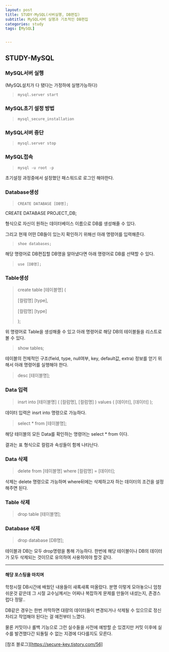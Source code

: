```yaml
---
layout: post
title: STUDY-MySQL(서버실행, DB편집)
subtitle: MySQL서버 실행과 기초적인 DB편집
categories: study
tags: [MySQL]


---
```




## STUDY-MySQL

### MySQL서버 실행

(MySQL설치가 다 됐다는 가정하에 실행가능하다)

> `mysql.server start`



### MySQL초기 설정 방법

> `mysql_secure_installation`



### MySQL서버 중단

> `mysql.server stop`



### MySQL접속

> `mysql -u root -p`

초기설정 과정중에서 설정했던 패스워드로 로그인 해야한다.



### Database생성

> `CREATE DATABASE [DB명];`

CREATE DATABASE PROJECT_DB;

형식으로 자신이 원하는 데이터베이스 이름으로 DB를 생성해줄 수 있다.

그리고 현재 어떤 DB들이 있는지 확인하기 위해선 아래 명령어를 입력해준다.

> `shoe databases;`

해당 명령어로 DB편집할 DB명을 알아냈다면 아래 명령어로 DB를 선택할 수 있다.

> `use [DB명];`



### Table생성

> create table [테이블명] (
>
> [컬럼명] [type],
>
> [컬럼명] [type]
>
> );

위 명령어로 Table을 생성해줄 수 있고 아래 명령어로 해당 DB의 테이블들을 리스트로 볼 수 있다.

> show tables;

테이블의 전체적인 구조(field, type, null여부, key, default값, extra) 정보를 얻기 위해서 아래 명령어를 실행해야 한다.

> desc [테이블명];



### Data 입력

> insrt into [테이블명] ( [컬럼명], [컬럼명] ) values ( [데이터], [데이터] );

데이터 입력은 insrt into 명령으로 가능하다.

> select * from [테이블명];

해당 테이블의 모든 Data를 확인하는 명령어는 select * from 이다.

결과는 표 형식으로 컬럼과 속성들이 함께 나타난다.



### Data 삭제

> delete from [테이블명] where [컬럼명] = [데이터];

삭제는 delete 명령으로 가능하며 where뒤에는 삭제하고자 하는 데이터의 조건을 설정해주면 된다.



### Table 삭제

> drop table [테이블명];



### Database 삭제

> drop database [DB명];

테이블과 DB는 모두 drop명령을 통해 가능하다. 한번에 해당 테이블이나 DB의 데이터가 모두 삭제되는 것이므로 유의하여 사용하여야 할것 같다.



---------------

#### 해당 포스팅을 마치며

학창시절 DB시간에 배웠던 내용들이 새록새록 떠올랐다. 분명 이렇게 모아놓으니 엄청 쉬운것 같은데 그 시절 교수님께서는 어찌나 복잡하게 문제를 만들어 내셨는지, 존경스럽다 정말..

DB같은 경우는 한번 까딱하면 대량의 데이터들이 변경되거나 삭제될 수 있으므로 정신차리고 작업해야 된다는 걸 예전부터 느꼈다.

물론 커밋이나 롤백 기능으로 그런 실수들을 사전에 예방할 순 있겠지만 커밋 이후에 실수를 발견했다간 되돌릴 수 없는 지경에 다다를지도 모른다.



[참조 블로그][https://secure-key.tistory.com/56]